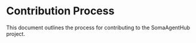 # Contribution Process
This document outlines the process for contributing to the SomaAgentHub project.
